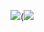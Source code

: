 ![](https://komarev.com/ghpvc/?username=yvoisen)(![](https://komarev.com/ghpvc/?username=your-github-username&color=green)

